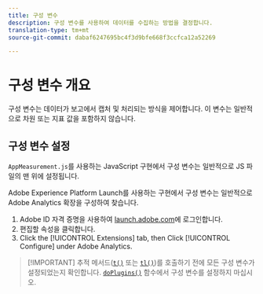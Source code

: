 ```yaml
---
title: 구성 변수
description: 구성 변수를 사용하여 데이터를 수집하는 방법을 결정합니다.
translation-type: tm+mt
source-git-commit: dabaf6247695bc4f3d9bfe668f3ccfca12a52269

---
```



# 구성 변수 개요

구성 변수는 데이터가 보고에서 캡처 및 처리되는 방식을 제어합니다. 이 변수는 일반적으로 차원 또는 지표 값을 포함하지 않습니다.

## 구성 변수 설정

`AppMeasurement.js`를 사용하는 JavaScript 구현에서 구성 변수는 일반적으로 JS 파일의 맨 위에 설정됩니다.

Adobe Experience Platform Launch를 사용하는 구현에서 구성 변수는 일반적으로 Adobe Analytics 확장을 구성하여 찾습니다.

1. Adobe ID 자격 증명을 사용하여 [launch.adobe.com](https://launch.adobe.com)에 로그인합니다.
2. 편집할 속성을 클릭합니다.
3. Click the [!UICONTROL Extensions] tab, then Click [!UICONTROL Configure] under Adobe Analytics.

>[!IMPORTANT] 추적 메서드([`t()`](../functions/t-method.md) 또는 [`tl()`](../functions/tl-method.md))를 호출하기 전에 모든 구성 변수가 설정되었는지 확인합니다. [`doPlugins()`](../functions/doplugins.md) 함수에서 구성 변수를 설정하지 마십시오.
